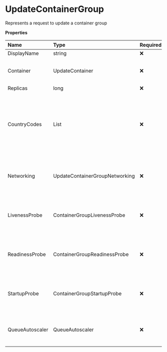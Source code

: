 # UpdateContainerGroup

Represents a request to update a container group

**Properties**

| Name            | Type                           | Required | Description                                                                                     |
| :-------------- | :----------------------------- | :------- | :---------------------------------------------------------------------------------------------- |
| DisplayName     | string                         | ❌       |                                                                                                 |
| Container       | UpdateContainer                | ❌       | Represents an update container object                                                           |
| Replicas        | long                           | ❌       |                                                                                                 |
| CountryCodes    | List<CountryCode>              | ❌       | List of countries nodes must be located in. Remove this field to permit nodes from any country. |
| Networking      | UpdateContainerGroupNetworking | ❌       | Represents update container group networking parameters                                         |
| LivenessProbe   | ContainerGroupLivenessProbe    | ❌       | Represents the container group liveness probe                                                   |
| ReadinessProbe  | ContainerGroupReadinessProbe   | ❌       | Represents the container group readiness probe                                                  |
| StartupProbe    | ContainerGroupStartupProbe     | ❌       | Represents the container group startup probe                                                    |
| QueueAutoscaler | QueueAutoscaler                | ❌       | Represents the autoscaling rules for a queue                                                    |
